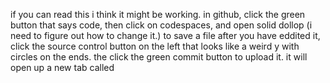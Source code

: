 if you can read this i think it might be working.
in github, click the green button that says code, then click on codespaces, and open solid dollop (i need to figure out how to change it.)
to save a file after you have eddited it, click the source control button on the left that looks like a weird y with circles on the ends. the click the green commit button to upload it.
it will open up a new tab called